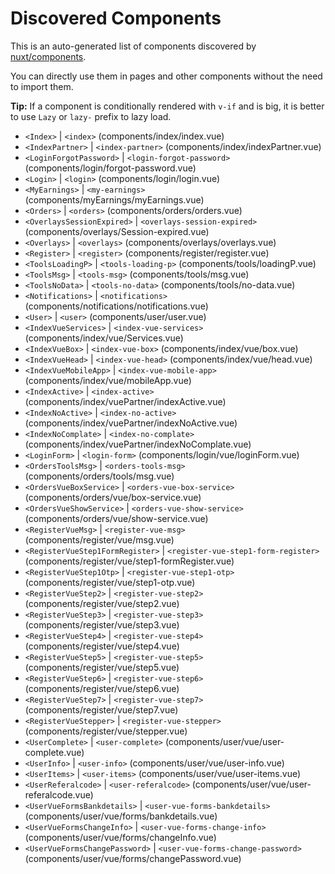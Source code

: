 # Discovered Components

This is an auto-generated list of components discovered by [nuxt/components](https://github.com/nuxt/components).

You can directly use them in pages and other components without the need to import them.

**Tip:** If a component is conditionally rendered with `v-if` and is big, it is better to use `Lazy` or `lazy-` prefix to lazy load.

- `<Index>` | `<index>` (components/index/index.vue)
- `<IndexPartner>` | `<index-partner>` (components/index/indexPartner.vue)
- `<LoginForgotPassword>` | `<login-forgot-password>` (components/login/forgot-password.vue)
- `<Login>` | `<login>` (components/login/login.vue)
- `<MyEarnings>` | `<my-earnings>` (components/myEarnings/myEarnings.vue)
- `<Orders>` | `<orders>` (components/orders/orders.vue)
- `<OverlaysSessionExpired>` | `<overlays-session-expired>` (components/overlays/Session-expired.vue)
- `<Overlays>` | `<overlays>` (components/overlays/overlays.vue)
- `<Register>` | `<register>` (components/register/register.vue)
- `<ToolsLoadingP>` | `<tools-loading-p>` (components/tools/loadingP.vue)
- `<ToolsMsg>` | `<tools-msg>` (components/tools/msg.vue)
- `<ToolsNoData>` | `<tools-no-data>` (components/tools/no-data.vue)
- `<Notifications>` | `<notifications>` (components/notifications/notifications.vue)
- `<User>` | `<user>` (components/user/user.vue)
- `<IndexVueServices>` | `<index-vue-services>` (components/index/vue/Services.vue)
- `<IndexVueBox>` | `<index-vue-box>` (components/index/vue/box.vue)
- `<IndexVueHead>` | `<index-vue-head>` (components/index/vue/head.vue)
- `<IndexVueMobileApp>` | `<index-vue-mobile-app>` (components/index/vue/mobileApp.vue)
- `<IndexActive>` | `<index-active>` (components/index/vuePartner/indexActive.vue)
- `<IndexNoActive>` | `<index-no-active>` (components/index/vuePartner/indexNoActive.vue)
- `<IndexNoComplate>` | `<index-no-complate>` (components/index/vuePartner/indexNoComplate.vue)
- `<LoginForm>` | `<login-form>` (components/login/vue/loginForm.vue)
- `<OrdersToolsMsg>` | `<orders-tools-msg>` (components/orders/tools/msg.vue)
- `<OrdersVueBoxService>` | `<orders-vue-box-service>` (components/orders/vue/box-service.vue)
- `<OrdersVueShowService>` | `<orders-vue-show-service>` (components/orders/vue/show-service.vue)
- `<RegisterVueMsg>` | `<register-vue-msg>` (components/register/vue/msg.vue)
- `<RegisterVueStep1FormRegister>` | `<register-vue-step1-form-register>` (components/register/vue/step1-formRegister.vue)
- `<RegisterVueStep1Otp>` | `<register-vue-step1-otp>` (components/register/vue/step1-otp.vue)
- `<RegisterVueStep2>` | `<register-vue-step2>` (components/register/vue/step2.vue)
- `<RegisterVueStep3>` | `<register-vue-step3>` (components/register/vue/step3.vue)
- `<RegisterVueStep4>` | `<register-vue-step4>` (components/register/vue/step4.vue)
- `<RegisterVueStep5>` | `<register-vue-step5>` (components/register/vue/step5.vue)
- `<RegisterVueStep6>` | `<register-vue-step6>` (components/register/vue/step6.vue)
- `<RegisterVueStep7>` | `<register-vue-step7>` (components/register/vue/step7.vue)
- `<RegisterVueStepper>` | `<register-vue-stepper>` (components/register/vue/stepper.vue)
- `<UserComplete>` | `<user-complete>` (components/user/vue/user-complete.vue)
- `<UserInfo>` | `<user-info>` (components/user/vue/user-info.vue)
- `<UserItems>` | `<user-items>` (components/user/vue/user-items.vue)
- `<UserReferalcode>` | `<user-referalcode>` (components/user/vue/user-referalcode.vue)
- `<UserVueFormsBankdetails>` | `<user-vue-forms-bankdetails>` (components/user/vue/forms/bankdetails.vue)
- `<UserVueFormsChangeInfo>` | `<user-vue-forms-change-info>` (components/user/vue/forms/changeInfo.vue)
- `<UserVueFormsChangePassword>` | `<user-vue-forms-change-password>` (components/user/vue/forms/changePassword.vue)
